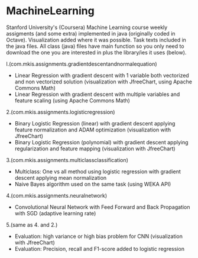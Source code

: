 # MachineLearning

Stanford University's (Coursera) Machine Learning course weekly assigments (and some extra) implemented in java (originally coded in Octave).
Visualization added where it was possible. Task texts included in the java files.
All class (java) files have main function so you only need to download the one you are interested in plus the library/ies it uses (below).

l.(com.mkis.assignments.gradientdescentandnormalequation)
- Linear Regression with gradient descent with 1 variable both vectorized and non vectorized solution (visualization with JfreeChart, using Apache Commons Math)
- Linear Regression with gradient descent with multiple variables and feature scaling (using Apache Commons Math)

2.(com.mkis.assignments.logisticregression)
- Binary Logistic Regression (linear) with gradient descent applying feature normalization and ADAM optimization (visualization with JfreeChart)
- Binary Logistic Regression (polynomial) with gradient descent applying regularization and feature mapping (visualization with JfreeChart)

3.(com.mkis.assignments.multiclassclassification)
- Multiclass: One vs all method using logistic regression with gradient descent applying mean normalization
- Naive Bayes algorithm used on the same task (using WEKA API)

4.(com.mkis.assignments.neuralnetwork)
- Convolutional Neural Network with Feed Forward and Back Propagation with SGD (adaptive learning rate)

5.(same as 4. and 2.)
- Evaluation: high variance or high bias problem for CNN (visualization with JfreeChart)
- Evaluation: Precision, recall and F1-score added to logistic regression
